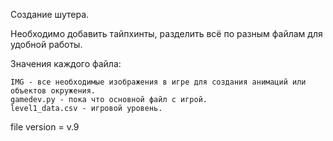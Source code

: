 Создание шутера.

Необходимо добавить тайпхинты, разделить всё по разным файлам для удобной работы.

Значения каждого файла:

	IMG - все необходимые изображения в игре для создания анимаций или объектов окружения.
	gamedev.py - пока что основной файл с игрой.
	level1_data.csv - игровой уровень.
 
file version = v.9
